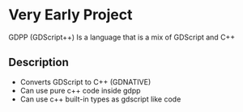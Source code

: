 # Very Early Project

GDPP (GDScript++) Is a language that is a mix of GDScript and C++

## Description

* Converts GDScript to C++ (GDNATIVE)
* Can use pure c++ code inside gdpp
* Can use c++ built-in types as gdscript like code
